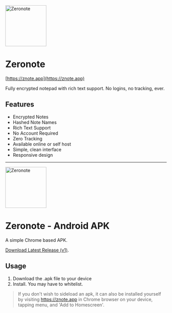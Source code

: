 <img src="https://cdn.ashleydoesnothaveawebsite.com/files/93136/paper-shredder_1738311926.png" alt="Zeronote" width="128"/>

# Zeronote
[https://znote.app](https://znote.app)

Fully encrypted notepad with rich text support. No logins, no tracking, ever.

## Features

- Encrypted Notes
- Hashed Note Names
- Rich Text Support
- No Account Required
- Zero Tracking 
- Available online or self host
- Simple, clean interface
- Responsive design

---

<img src="https://cdn.ashleydoesnothaveawebsite.com/files/23717/apk_1738315159.png" alt="Zeronote" width="128"/>

# Zeronote - Android APK

A simple Chrome based APK.

[Download Latest Release (v1)](https://code.futureversion.org/Ashley/Zeronote/raw/branch/main/android-apk/Zeronote-v1.apk).

## Usage

1. Download the .apk file to your device
2. Install. You may have to whitelist.

> If you don't wish to sideload an apk, it can also be installed yourself by visiting https://znote.app in Chrome browser on your device, tapping menu, and 'Add to Homescreen'. 
